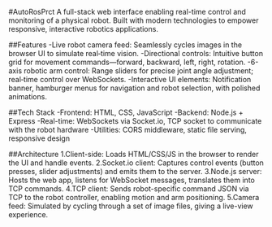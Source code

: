 #AutoRosPrct
A full-stack web interface enabling real-time control and monitoring of a physical robot. Built with modern technologies to empower responsive, interactive robotics applications.

##Features
-Live robot camera feed: Seamlessly cycles images in the browser UI to simulate real‑time vision.
-Directional controls: Intuitive button grid for movement commands—forward, backward, left, right, rotation.
-6-axis robotic arm control: Range sliders for precise joint angle adjustment; real‑time control over WebSockets.
-Interactive UI elements: Notification banner, hamburger menus for navigation and robot selection, with polished animations.

##Tech Stack 
-Frontend: HTML, CSS, JavaScript 
-Backend: Node.js + Express
-Real-time: WebSockets via Socket.io, TCP socket to communicate with the robot hardware
-Utilities: CORS middleware, static file serving, responsive design

##Architecture
1.Client-side: Loads HTML/CSS/JS in the browser to render the UI and handle events.
2.Socket.io client: Captures control events (button presses, slider adjustments) and emits them to the server.
3.Node.js server: Hosts the web app, listens for WebSocket messages, translates them into TCP commands.
4.TCP client: Sends robot-specific command JSON via TCP to the robot controller, enabling motion and arm positioning.
5.Camera feed: Simulated by cycling through a set of image files, giving a live-view experience.
